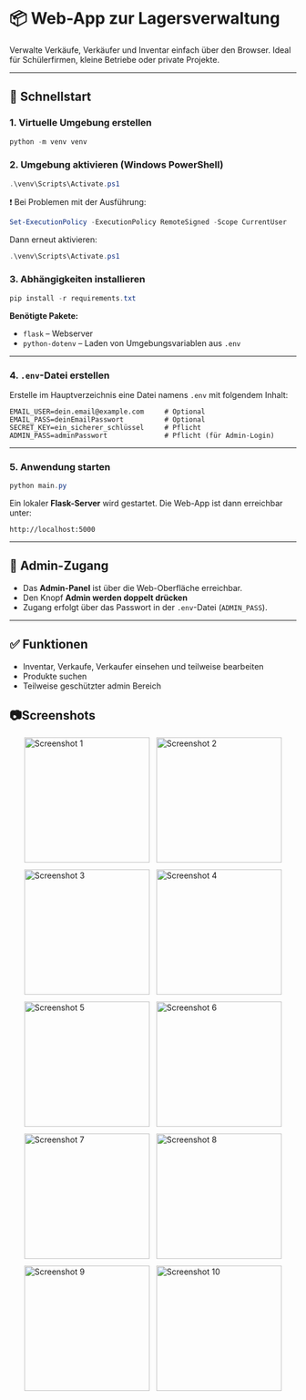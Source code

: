 # 📦 Web-App zur Lagersverwaltung

Verwalte Verkäufe, Verkäufer und Inventar einfach über den Browser. Ideal für Schülerfirmen, kleine Betriebe oder private Projekte.

---

## 🚀 Schnellstart

### 1. Virtuelle Umgebung erstellen

```powershell
python -m venv venv
```

### 2. Umgebung aktivieren (Windows PowerShell)

```powershell
.\venv\Scripts\Activate.ps1
```

❗ Bei Problemen mit der Ausführung:

```powershell
Set-ExecutionPolicy -ExecutionPolicy RemoteSigned -Scope CurrentUser
```

Dann erneut aktivieren:

```powershell
.\venv\Scripts\Activate.ps1
```

### 3. Abhängigkeiten installieren

```powershell
pip install -r requirements.txt
```

**Benötigte Pakete:**
- `flask` – Webserver
- `python-dotenv` – Laden von Umgebungsvariablen aus `.env`

---

### 4. `.env`-Datei erstellen

Erstelle im Hauptverzeichnis eine Datei namens `.env` mit folgendem Inhalt:

```env
EMAIL_USER=dein.email@example.com     # Optional
EMAIL_PASS=deinEmailPasswort          # Optional
SECRET_KEY=ein_sicherer_schlüssel     # Pflicht
ADMIN_PASS=adminPasswort              # Pflicht (für Admin-Login)
```

---

### 5. Anwendung starten

```powershell
python main.py
```

Ein lokaler **Flask-Server** wird gestartet. Die Web-App ist dann erreichbar unter:

```
http://localhost:5000
```

---

## 🔐 Admin-Zugang

- Das **Admin-Panel** ist über die Web-Oberfläche erreichbar.
- Den Knopf **Admin werden doppelt drücken**
- Zugang erfolgt über das Passwort in der `.env`-Datei (`ADMIN_PASS`).

---

## ✅ Funktionen

- Inventar, Verkaufe, Verkaufer einsehen und teilweise bearbeiten
- Produkte suchen
- Teilweise geschützter admin Bereich

## 📷Screenshots

<div style="display: flex; flex-wrap: wrap; gap: 12px; justify-content: center;">

<img src="static/screenshots/1.png" alt="Screenshot 1" width="220"/>
<img src="static/screenshots/2.png" alt="Screenshot 2" width="220"/>
<img src="static/screenshots/3.png" alt="Screenshot 3" width="220"/>
<img src="static/screenshots/4.png" alt="Screenshot 4" width="220"/>
<img src="static/screenshots/5.png" alt="Screenshot 5" width="220"/>
<img src="static/screenshots/6.png" alt="Screenshot 6" width="220"/>
<img src="static/screenshots/7.png" alt="Screenshot 7" width="220"/>
<img src="static/screenshots/8.png" alt="Screenshot 8" width="220"/>
<img src="static/screenshots/9.png" alt="Screenshot 9" width="220"/>
<img src="static/screenshots/10.png" alt="Screenshot 10" width="220"/>

</div>
